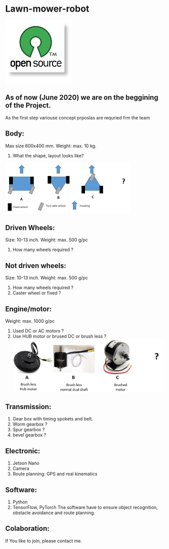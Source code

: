 # Lawn-mower-robot
![alt text](https://github.com/steger123/Lawn-mower-robot/blob/master/pics/openLogo.png)

## As of now (June 2020) we are on the beggining of the Project.

As the first step variouse concept prposlas are requried frm the team

## Body:
Max size 600x400 mm. Weight: max. 10 kg.
1. What the shape, layout looks like?

![alt text](https://github.com/steger123/Lawn-mower-robot/blob/master/pics/concept_body.jpg)

## Driven Wheels:
Size: 10-13 inch. Weight: max. 500 g/pc
1.	How many wheels required ?

## Not driven wheels:
Size: 10-13 inch. Weight: max. 500 g/pc
1.	How many wheels required ?
2.	Caster wheel or fixed ?

## Engine/motor:
Weight: max. 1000 g/pc
1. Used DC or AC motors ?
2. Use HUB motor or brused DC or brush less ?
![alt text](https://github.com/steger123/Lawn-mower-robot/blob/master/pics/concept_motor.jpg)

## Transmission:
1.	Gear box with timing spokets and belt.
2.  Worm gearbox ?
3.  Spur gearbox ?
3.  bevel gearbox ?

## Electronic:
1.	Jetson Nano
2.  Camera
3.	Route planning: GPS and real kinematics

## Software:
1. Python
2. TensorFlow, PyTorch
The software have to ensure object recognition, obstacle avoidance and route planning.

## Colaboration:
If You like to join, please contact me.
